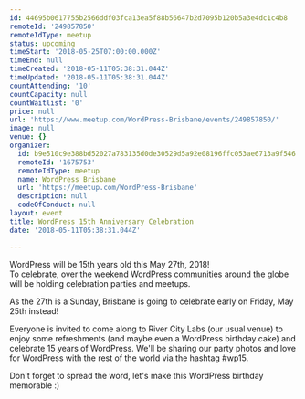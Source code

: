 ```yaml
---
id: 44695b0617755b2566ddf03fca13ea5f88b56647b2d7095b120b5a3e4dc1c4b8
remoteId: '249857850'
remoteIdType: meetup
status: upcoming
timeStart: '2018-05-25T07:00:00.000Z'
timeEnd: null
timeCreated: '2018-05-11T05:38:31.044Z'
timeUpdated: '2018-05-11T05:38:31.044Z'
countAttending: '10'
countCapacity: null
countWaitlist: '0'
price: null
url: 'https://www.meetup.com/WordPress-Brisbane/events/249857850/'
image: null
venue: {}
organizer:
  id: b9e510c9e388bd52027a783135d0de30529d5a92e08196ffc053ae6713a9f546
  remoteId: '1675753'
  remoteIdType: meetup
  name: WordPress Brisbane
  url: 'https://meetup.com/WordPress-Brisbane'
  description: null
  codeOfConduct: null
layout: event
title: WordPress 15th Anniversary Celebration
date: '2018-05-11T05:38:31.044Z'

---
```

<p>WordPress will be 15th years old this May 27th, 2018!<br/>To celebrate, over the weekend WordPress communities around the globe will be holding celebration parties and meetups.</p> <p>As the 27th is a Sunday, Brisbane is going to celebrate early on Friday, May 25th instead!</p> <p>Everyone is invited to come along to River City Labs (our usual venue) to enjoy some refreshments (and maybe even a WordPress birthday cake) and celebrate 15 years of WordPress. We'll be sharing our party photos and love for WordPress with the rest of the world via the hashtag #wp15.</p> <p>Don't forget to spread the word, let's make this WordPress birthday memorable :)</p>
